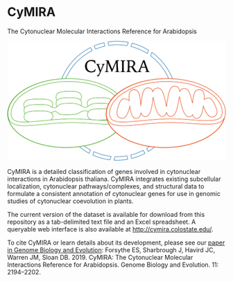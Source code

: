 # CyMIRA
The Cytonuclear Molecular Interactions Reference for Arabidopsis

![](CyMIRA_logo.png)


CyMIRA is a detailed classification of genes involved in cytonuclear interactions in Arabidopsis thaliana. CyMIRA integrates existing subcellular localization, cytonuclear pathways/complexes, and structural data to formulate a consistent annotation of cytonuclear genes for use in genomic studies of cytonuclear coevolution in plants.

The current version of the dataset is available for download from this repository as a tab-delimited text file and an Excel spreadsheet. A queryable web interface is also available at http://cymira.colostate.edu/.

To cite CyMIRA or learn details about its development, please see our [paper in Genome Biology and Evolution](https://academic.oup.com/gbe/article/11/8/2194/5529674):
Forsythe ES, Sharbrough J, Havird JC, Warren JM, Sloan DB. 2019. CyMIRA: The Cytonuclear Molecular Interactions Reference for Arabidopsis. Genome Biology and Evolution. 11: 2194–2202.
